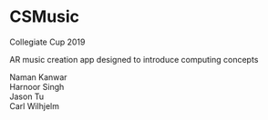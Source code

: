 # CSMusic
Collegiate Cup 2019

AR music creation app designed to introduce computing concepts

Naman Kanwar  
Harnoor Singh  
Jason Tu  
Carl Wilhjelm
